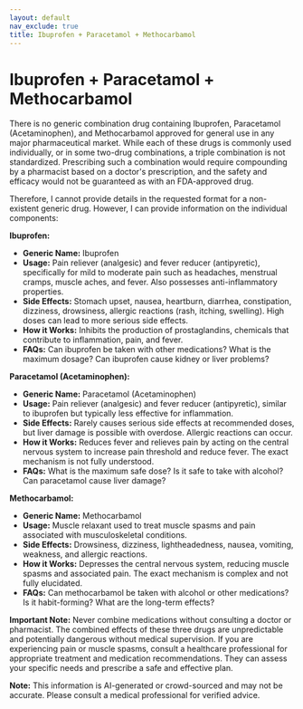 ```yaml
---
layout: default
nav_exclude: true
title: Ibuprofen + Paracetamol + Methocarbamol
---
```


# Ibuprofen + Paracetamol + Methocarbamol

There is no generic combination drug containing Ibuprofen, Paracetamol (Acetaminophen), and Methocarbamol approved for general use in any major pharmaceutical market.  While each of these drugs is commonly used individually, or in some two-drug combinations, a triple combination is not standardized.  Prescribing such a combination would require compounding by a pharmacist based on a doctor's prescription, and the safety and efficacy would not be guaranteed as with an FDA-approved drug.

Therefore, I cannot provide details in the requested format for a non-existent generic drug.  However, I can provide information on the individual components:


**Ibuprofen:**

* **Generic Name:** Ibuprofen
* **Usage:**  Pain reliever (analgesic) and fever reducer (antipyretic), specifically for mild to moderate pain such as headaches, menstrual cramps, muscle aches, and fever.  Also possesses anti-inflammatory properties.
* **Side Effects:**  Stomach upset, nausea, heartburn, diarrhea, constipation, dizziness, drowsiness, allergic reactions (rash, itching, swelling).  High doses can lead to more serious side effects.
* **How it Works:**  Inhibits the production of prostaglandins, chemicals that contribute to inflammation, pain, and fever.
* **FAQs:**  Can ibuprofen be taken with other medications?  What is the maximum dosage?  Can ibuprofen cause kidney or liver problems?


**Paracetamol (Acetaminophen):**

* **Generic Name:** Paracetamol (Acetaminophen)
* **Usage:** Pain reliever (analgesic) and fever reducer (antipyretic), similar to ibuprofen but typically less effective for inflammation.
* **Side Effects:**  Rarely causes serious side effects at recommended doses, but liver damage is possible with overdose.  Allergic reactions can occur.
* **How it Works:**  Reduces fever and relieves pain by acting on the central nervous system to increase pain threshold and reduce fever. The exact mechanism is not fully understood.
* **FAQs:**  What is the maximum safe dose?  Is it safe to take with alcohol?  Can paracetamol cause liver damage?


**Methocarbamol:**

* **Generic Name:** Methocarbamol
* **Usage:** Muscle relaxant used to treat muscle spasms and pain associated with musculoskeletal conditions.
* **Side Effects:**  Drowsiness, dizziness, lightheadedness, nausea, vomiting, weakness, and allergic reactions.
* **How it Works:**  Depresses the central nervous system, reducing muscle spasms and associated pain.  The exact mechanism is complex and not fully elucidated.
* **FAQs:**  Can methocarbamol be taken with alcohol or other medications?  Is it habit-forming?  What are the long-term effects?


**Important Note:**  Never combine medications without consulting a doctor or pharmacist.  The combined effects of these three drugs are unpredictable and potentially dangerous without medical supervision.  If you are experiencing pain or muscle spasms, consult a healthcare professional for appropriate treatment and medication recommendations. They can assess your specific needs and prescribe a safe and effective plan.


**Note:** This information is AI-generated or crowd-sourced and may not be accurate. Please consult a medical professional for verified advice.